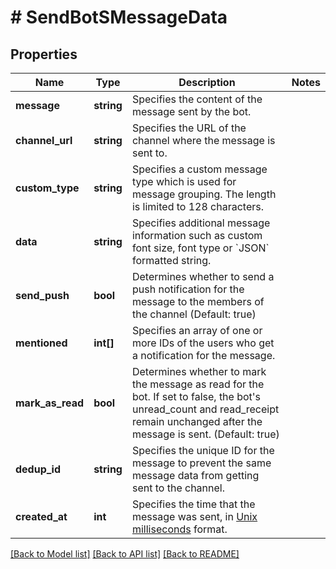 # # SendBotSMessageData

## Properties

Name | Type | Description | Notes
------------ | ------------- | ------------- | -------------
**message** | **string** | Specifies the content of the message sent by the bot. |
**channel_url** | **string** | Specifies the URL of the channel where the message is sent to. |
**custom_type** | **string** | Specifies a custom message type which is used for message grouping. The length is limited to 128 characters. |
**data** | **string** | Specifies additional message information such as custom font size, font type or &#x60;JSON&#x60; formatted string. |
**send_push** | **bool** | Determines whether to send a push notification for the message to the members of the channel (Default: true) |
**mentioned** | **int[]** | Specifies an array of one or more IDs of the users who get a notification for the message. |
**mark_as_read** | **bool** | Determines whether to mark the message as read for the bot. If set to false, the bot&#39;s unread_count and read_receipt remain unchanged after the message is sent. (Default: true) |
**dedup_id** | **string** | Specifies the unique ID for the message to prevent the same message data from getting sent to the channel. |
**created_at** | **int** | Specifies the time that the message was sent, in [Unix milliseconds](/docs/chat/v3/platform-api/guides/miscellaneous#2-timestamps) format. |

[[Back to Model list]](../../README.md#models) [[Back to API list]](../../README.md#endpoints) [[Back to README]](../../README.md)
